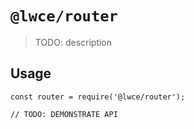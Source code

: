 # `@lwce/router`

> TODO: description

## Usage

```
const router = require('@lwce/router');

// TODO: DEMONSTRATE API
```
